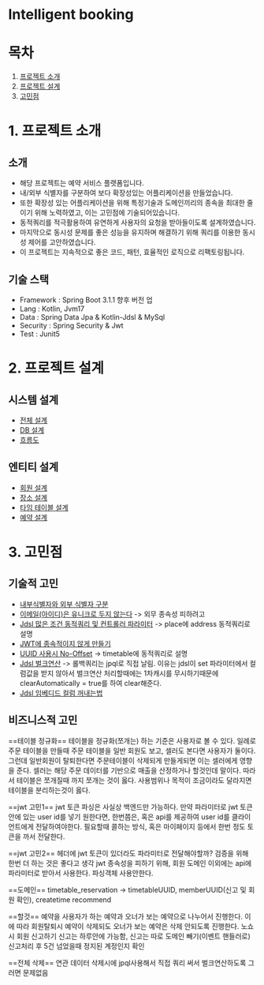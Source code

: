 # Intelligent booking

# 목차
1. [프로젝트 소개](#1-프로젝트-소개)
2. [프로젝트 설계](#2-프로젝트-설계)
3. [고민점](#3-고민점)

# 1. 프로젝트 소개
## 소개
* 해당 프로젝트는 예약 서비스 플랫폼입니다.
* 내/외부 식별자를 구분하여 보다 확장성있는 어플리케이션을 만들었습니다.
* 또한 확장성 있는 어플리케이션을 위해 특정기술과 도메인끼리의 종속을 최대한 줄이기 위해 노력하였고, 이는 고민점에 기술되어있습니다.
* 동적쿼리를 적극활용하여 유연하게 사용자의 요청을 받아들이도록 설계하였습니다.
* 마지막으로 동시성 문제를 좋은 성능을 유지하며 해결하기 위해 쿼리를 이용한 동시성 제어를 고안하였습니다.
* 이 프로젝트는 지속적으로 좋은 코드, 패턴, 효율적인 로직으로 리팩토링됩니다.
## 기술 스택
* Framework : Spring Boot 3.1.1 향후 버전 업
* Lang : Kotlin, Jvm17
* Data : Spring Data Jpa & Kotlin-Jdsl & MySql
* Security : Spring Security & Jwt
* Test : Junit5

# 2. 프로젝트 설계
## 시스템 설계
* [전체 설계](https://github.com/liveforone/intelligent_booking/blob/master/Documents/DESIGN.md)
* [DB 설계]()
* [흐름도]()
## 엔티티 설계
* [회원 설계](https://github.com/liveforone/intelligent_booking/blob/master/Documents/MEMBER_DESIGN.md)
* [장소 설계](https://github.com/liveforone/intelligent_booking/blob/master/Documents/PLACE_DESIGN.md)
* [타임 테이블 설계](https://github.com/liveforone/intelligent_booking/blob/master/Documents/TIMETABLE_DESIGN.md)
* [예약 설계](https://github.com/liveforone/intelligent_booking/blob/master/Documents/RESERVATION_DESIGN.md)

# 3. 고민점
## 기술적 고민
* [내부식별자와 외부 식별자 구분](https://github.com/liveforone/intelligent_booking/blob/master/Documents/INTERNAL_EXTERNAL_ID.md)
* [이메일(아이디)은 유니크로 두지 않는다]() -> 외무 종속성 피하려고
* [Jdsl 많은 조건 동적쿼리 및 컨트롤러 파라미터]() -> place에 address 동적쿼리로 설명
* [JWT에 종속적이지 않게 만들기]()
* [UUID 사용시 No-Offset]() -> timetable에 동적쿼리로 설명
* [Jdsl 벌크연산]() -> 롤백쿼리는 jpql로 직접 날림. 이유는 jdsl이 set 파라미터에서 컬럼값을 받지 않아서 벌크연산 처리할때에는 1차캐시를 무시하기때문에 clearAutomatically = true를 하여 clear해준다.
* [Jdsl 임베디드 컬럼 꺼내는법]()
## 비즈니스적 고민


==테이블 정규화==
테이블을 정규화(쪼개는) 하는 기준은 사용자로 볼 수 있다.
일례로 주문 테이블을 만들때 주문 테이블을 일반 회원도 보고, 셀러도 본다면 사용자가 둘이다.
그런데 일반회원이 탈퇴한다면 주문테이블이 삭제되게 만들게되면 이는 셀러에게 영향을 준다.
셀러는 해당 주문 데이터를 기반으로 매출을 산정하거나 할것인데 말이다.
따라서 테이블은 쪼개질때 까지 쪼개는 것이 옳다.
사용범위나 목적이 조금이라도 달라지면 테이블을 분리하는것이 옳다.


==jwt 고민1==
jwt 토큰 파싱은 사실상 백엔드만 가능하다. 
만약 파라미터로 jwt 토큰 안에 있는 user id를 넣기 원한다면,
한번쯤은, 혹은 api를 제공하여 user id를 클라이언트에게 전달하여야한다.
필요할때 콜하는 방식, 혹은 마이페이지 등에서 한번 정도 토큰을 까서 전달한다.

==jwt 고민2==
헤더에 jwt 토큰이 있더라도 파라미터로 전달해야할까?
검증을 위해 한번 더 하는 것은 좋다고 생각
jwt 종속성을 피하기 위해, 회원 도메인 이외에는 api에 파라미터로 받아서 사용한다. 파싱객체 사용안한다.


==도메인==
timetable_reservation -> timetableUUID, memberUUID(신고 및 회원 확인), createtime
recommend


==할것==
예약을 사용자가 하는 예약과 오너가 보는 예약으로 나누어서 진행한다.
이에 따라 회원탈퇴시 예약이 삭제되도 오너가 보는 예약은 삭제 안되도록 진행한다.
노쇼시 회원 신고하기
신고는 하루안에 가능함, 신고는 따로 도메인 빼기(이벤트 핸들러로)
신고처리 후 5건 넘었을때 정지된 계정인지 확인


==전체 삭제==
연관 데이터 삭제시에 jpql사용해서 직접 쿼리 써서 벌크연산하도록
그러면 문제없음